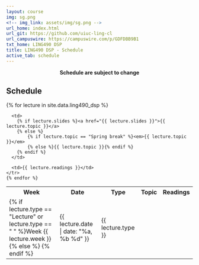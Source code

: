 ```yaml
---
layout: course
img: sg.png
<!-- img_link: assets/img/sg.png -->
url_home: index.html
url_git: https://github.com/uiuc-ling-cl
url_campuswire: https://campuswire.com/p/GDFDBB9B1
txt_home: LING490 DSP
title: LING490 DSP - Schedule
active_tab: schedule
---
```



<p style="text-align:center;"><strong>Schedule are subject to change</strong></p>


<h2>Schedule</h2>

<table class="table table-striped"> 
  <tbody>
    <tr>
      <th>Week</th>
      <th>Date</th>
      <th>Type</th>
      <th>Topic</th>
      <th>Readings</th>
    </tr>
    {% for lecture in site.data.ling490_dsp %}
    <tr>
      <td>
        {% if lecture.type == "Lecture" or lecture.type == "&nbsp;" %}Week {{ lecture.week }}
        {% else %}&nbsp;{% endif %} 
      </td>
      <td>{{ lecture.date | date: "%a, %b %d" }}</td>
      <td>{{ lecture.type }}</td>
      
      
      
      <td>
        {% if lecture.slides %}<a href="{{ lecture.slides }}">{{ lecture.topic }}</a>
        {% else %}
        	{% if lecture.topic == "Spring break" %}<em>{{ lecture.topic }}</em>
        	{% else %}{{ lecture.topic }}{% endif %}    	
        {% endif %}
      </td>
      
      <td>{{ lecture.readings }}</td>
    </tr>
    {% endfor %}

  </tbody>
</table>

